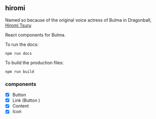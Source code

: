 ## hiromi

Named so because of the original voice actress of Bulma in Dragonball, [Hiromi Tsuru](https://en.wikipedia.org/wiki/Hiromi_Tsuru)

React components for Bulma.

To run the docs:

`npm run docs`

To build the production files:

`npm run build`

### components

- [x] Button
- [x] Link (Button <a />)
- [x] Content
- [x] Icon

